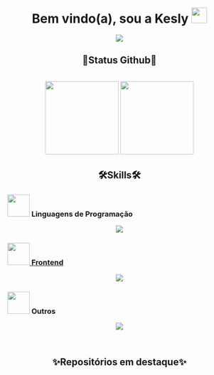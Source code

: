 <h1 align="center"><b>Bem vindo(a), sou a Kesly </b><img src="https://media.giphy.com/media/hvRJCLFzcasrR4ia7z/giphy.gif" width="35"></h1>

<p align="center">
  <a href="https://github.com/DenverCoder1/readme-typing-svg">
    <img src="https://readme-typing-svg.herokuapp.com?font=Fira+Code&color=00ff00&size=25&center=true&vCenter=true&width=700&height=100&lines=Apaixonada+por+transformar+ideias+em+código+💻&background=000000" />
  </a>
</p>

<div align= "center">
<h2 >
   🌱Status Github🌱
</h2>

<br>

<img height="165em"  src= "https://github-readme-stats.vercel.app/api?username=Keslyaquinoa&show_icons=true&theme=dark&title_color=ff1493&icon_color=ff1493)](https://github.com/anuraghazra/github-readme-stats"/>
<img height="165em"  src= "https://github-readme-stats.vercel.app/api/top-langs/?username=KeslyAquinoa&layout=compact&bg_color=00000000&title_color=ff1493&text_color=999999" />

</div>

<div>
<h2 align = "center">
  🛠️Skills🛠️
</h2>

### <picture> <img src = "https://github.com/7oSkaaa/7oSkaaa/blob/main/Images/Programming_Languages.gif?raw=true" width = 50px>  </picture> Linguagens de Programação
<p align= "center">
  <a href= "https://skillicons.dev">
    <img src="https://skillicons.dev/icons?i=ts,py,js,java,c" />
</p>

### <picture> <img src = "https://github.com/7oSkaaa/7oSkaaa/blob/main/Images/Front_End.gif?raw=true" width = 50px>  </picture> Frontend
<p align="center">
  <a href="https://skillicons.dev">
    <img src="https://skillicons.dev/icons?i=html,css,js,react,angular,bootstrap,figma" />
  </a>
</p>

 ### <picture> <img src = "https://github.com/7oSkaaa/7oSkaaa/blob/main/Images/IDEs.gif?raw=true" width = 50px>  </picture> Outros
<p align="center">
  <a href="https://skillicons.dev">
    <img src="https://skillicons.dev/icons?i=git,github,vscode,windows,wordpress,notion" />
  </a>
</p>
</div>

<br>

<div>
  <h2 align= "center">
     ✨Repositórios em destaque✨
  </h2>
 
</div>





